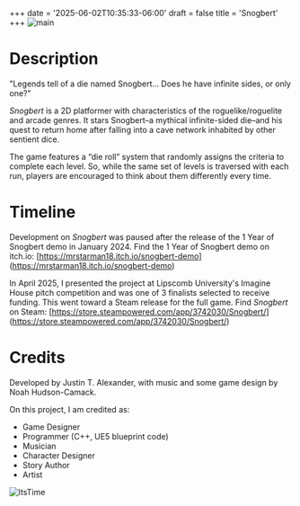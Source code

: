 +++
date = '2025-06-02T10:35:33-06:00'
draft = false
title = 'Snogbert'
+++
![main](/JustinTAlexander-AWebsite/images/SnogbertMain.png)

# Description
"Legends tell of a die named Snogbert...
Does he have infinite sides, or only one?"

*Snogbert* is a 2D platformer with characteristics of the roguelike/roguelite and arcade genres. It stars Snogbert–a mythical infinite-sided die–and his quest to return home after falling into a cave network inhabited by other sentient dice. 

The game features a “die roll” system that randomly assigns the criteria to complete each level. So, while the same set of levels is traversed with each run, players are encouraged to think about them differently every time. 

# Timeline
Development on *Snogbert* was paused after the release of the 1 Year of Snogbert demo in January 2024.
Find the 1 Year of Snogbert demo on itch.io: [https://mrstarman18.itch.io/snogbert-demo] (https://mrstarman18.itch.io/snogbert-demo)

In April 2025, I presented the project at Lipscomb University's Imagine House pitch competition and was one of 3 finalists selected to receive funding. This went toward a Steam release for the full game.
Find *Snogbert* on Steam: [https://store.steampowered.com/app/3742030/Snogbert/] (https://store.steampowered.com/app/3742030/Snogbert/)

# Credits
Developed by Justin T. Alexander, with music and some game design by Noah Hudson-Camack.

On this project, I am credited as:
- Game Designer
- Programmer (C++, UE5 blueprint code)
- Musician
- Character Designer
- Story Author
- Artist

![ItsTime](/JustinTAlexander-AWebsite/images/TimeToGetSnoggy.png)
